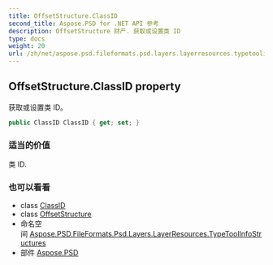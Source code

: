 ```yaml
---
title: OffsetStructure.ClassID
second_title: Aspose.PSD for .NET API 参考
description: OffsetStructure 财产. 获取或设置类 ID
type: docs
weight: 20
url: /zh/net/aspose.psd.fileformats.psd.layers.layerresources.typetoolinfostructures/offsetstructure/classid/
---
```

## OffsetStructure.ClassID property

获取或设置类 ID。

```csharp
public ClassID ClassID { get; set; }
```

### 适当的价值

类 ID.

### 也可以看看

* class [ClassID](../../../aspose.psd.fileformats.psd.layers.layerresources/classid/)
* class [OffsetStructure](../)
* 命名空间 [Aspose.PSD.FileFormats.Psd.Layers.LayerResources.TypeToolInfoStructures](../../offsetstructure/)
* 部件 [Aspose.PSD](../../../)


